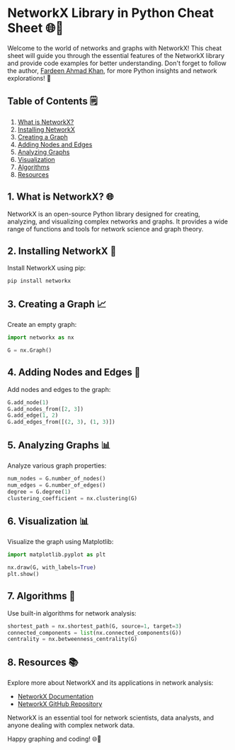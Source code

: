 # NetworkX Library in Python Cheat Sheet 🌐🔗

Welcome to the world of networks and graphs with NetworkX! This cheat sheet will guide you through the essential features of the NetworkX library and provide code examples for better understanding. Don't forget to follow the author, [Fardeen Ahmad Khan](https://github.com/I-Fardeen), for more Python insights and network explorations! 🌟

## Table of Contents 🗒️

1. [What is NetworkX?](#what-is-networkx)
2. [Installing NetworkX](#installing-networkx)
3. [Creating a Graph](#creating-a-graph)
4. [Adding Nodes and Edges](#adding-nodes-and-edges)
5. [Analyzing Graphs](#analyzing-graphs)
6. [Visualization](#visualization)
7. [Algorithms](#algorithms)
8. [Resources](#resources)

## 1. What is NetworkX? 🌐

NetworkX is an open-source Python library designed for creating, analyzing, and visualizing complex networks and graphs. It provides a wide range of functions and tools for network science and graph theory.

## 2. Installing NetworkX 🚀

Install NetworkX using pip:

```python
pip install networkx
```

## 3. Creating a Graph 📈

Create an empty graph:

```python
import networkx as nx

G = nx.Graph()
```

## 4. Adding Nodes and Edges 🔗

Add nodes and edges to the graph:

```python
G.add_node(1)
G.add_nodes_from([2, 3])
G.add_edge(1, 2)
G.add_edges_from([(2, 3), (1, 3)])
```

## 5. Analyzing Graphs 📊

Analyze various graph properties:

```python
num_nodes = G.number_of_nodes()
num_edges = G.number_of_edges()
degree = G.degree(1)
clustering_coefficient = nx.clustering(G)
```

## 6. Visualization 📊

Visualize the graph using Matplotlib:

```python
import matplotlib.pyplot as plt

nx.draw(G, with_labels=True)
plt.show()
```

## 7. Algorithms 🧮

Use built-in algorithms for network analysis:

```python
shortest_path = nx.shortest_path(G, source=1, target=3)
connected_components = list(nx.connected_components(G))
centrality = nx.betweenness_centrality(G)
```

## 8. Resources 📚

Explore more about NetworkX and its applications in network analysis:

- [NetworkX Documentation](https://networkx.github.io/)
- [NetworkX GitHub Repository](https://github.com/networkx/networkx)

NetworkX is an essential tool for network scientists, data analysts, and anyone dealing with complex network data.

Happy graphing and coding! 🌐🔗
